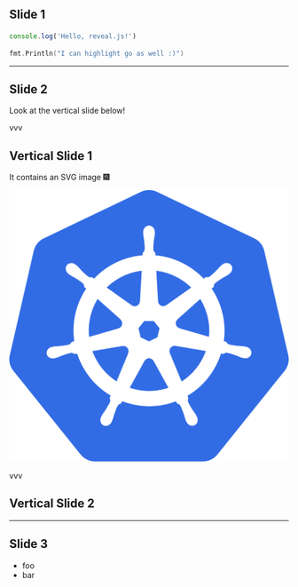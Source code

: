 ## Slide 1

```javascript
console.log('Hello, reveal.js!')
```

```go
fmt.Println("I can highlight go as well :)")
```

---

## Slide 2

Look at the vertical slide below!

vvv

## Vertical Slide 1

It contains an SVG image 🎆

![Kubernetes logo](../assets/kubernetes.svg)

vvv

## Vertical Slide 2

---

## Slide 3

- foo
- bar
